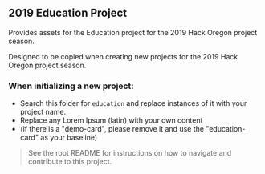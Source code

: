 ## 2019 Education Project

Provides assets for the Education project for the 2019 Hack Oregon project season.

Designed to be copied when creating new projects for the 2019 Hack Oregon project season.

### When initializing a new project:

- Search this folder for `education` and replace instances of it with your project name.
- Replace any Lorem Ipsum (latin) with your own content
- (if there is a "demo-card", please remove it and use the "education-card" as your baseline)

> See the root README for instructions on how to navigate and contribute to this project.
